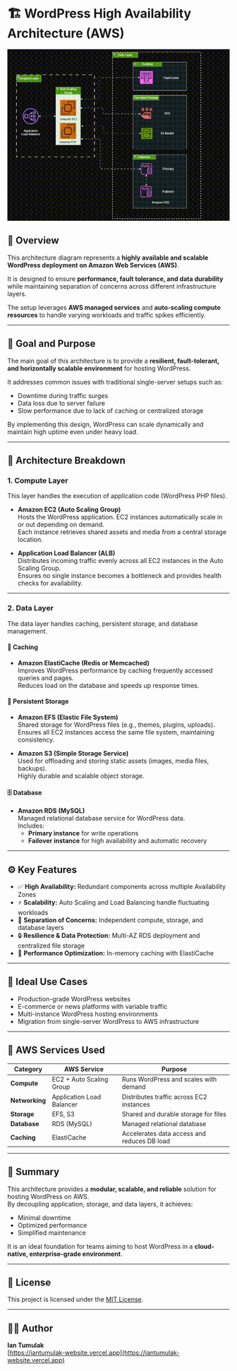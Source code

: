 # 🏗️ WordPress High Availability Architecture (AWS)

![WordPress High Availability Architecture](./wp-high-availability.gif)

## 📖 Overview

This architecture diagram represents a **highly available and scalable WordPress deployment on Amazon Web Services (AWS)**.  

It is designed to ensure **performance, fault tolerance, and data durability** while maintaining separation of concerns across different infrastructure layers.

The setup leverages **AWS managed services** and **auto-scaling compute resources** to handle varying workloads and traffic spikes efficiently.

---

## 🎯 Goal and Purpose

The main goal of this architecture is to provide a **resilient, fault-tolerant, and horizontally scalable environment** for hosting WordPress.  

It addresses common issues with traditional single-server setups such as:
- Downtime during traffic surges  
- Data loss due to server failure  
- Slow performance due to lack of caching or centralized storage  

By implementing this design, WordPress can scale dynamically and maintain high uptime even under heavy load.

---

## 🧩 Architecture Breakdown

### **1. Compute Layer**
This layer handles the execution of application code (WordPress PHP files).

- **Amazon EC2 (Auto Scaling Group)**  
  Hosts the WordPress application. EC2 instances automatically scale in or out depending on demand.  
  Each instance retrieves shared assets and media from a central storage location.

- **Application Load Balancer (ALB)**  
  Distributes incoming traffic evenly across all EC2 instances in the Auto Scaling Group.  
  Ensures no single instance becomes a bottleneck and provides health checks for availability.

---

### **2. Data Layer**
The data layer handles caching, persistent storage, and database management.

#### 🧠 Caching
- **Amazon ElastiCache (Redis or Memcached)**  
  Improves WordPress performance by caching frequently accessed queries and pages.  
  Reduces load on the database and speeds up response times.

#### 💾 Persistent Storage
- **Amazon EFS (Elastic File System)**  
  Shared storage for WordPress files (e.g., themes, plugins, uploads).  
  Ensures all EC2 instances access the same file system, maintaining consistency.

- **Amazon S3 (Simple Storage Service)**  
  Used for offloading and storing static assets (images, media files, backups).  
  Highly durable and scalable object storage.

#### 🗄️ Database
- **Amazon RDS (MySQL)**  
  Managed relational database service for WordPress data.  
  Includes:
  - **Primary instance** for write operations  
  - **Failover instance** for high availability and automatic recovery  

---

## ⚙️ Key Features

- ✅ **High Availability:** Redundant components across multiple Availability Zones  
- ⚡ **Scalability:** Auto Scaling and Load Balancing handle fluctuating workloads  
- 🧩 **Separation of Concerns:** Independent compute, storage, and database layers  
- 🔒 **Resilience & Data Protection:** Multi-AZ RDS deployment and centralized file storage  
- 🚀 **Performance Optimization:** In-memory caching with ElastiCache  

---

## 🧠 Ideal Use Cases

- Production-grade WordPress websites  
- E-commerce or news platforms with variable traffic  
- Multi-instance WordPress hosting environments  
- Migration from single-server WordPress to AWS infrastructure  

---

## 🧰 AWS Services Used

| Category | AWS Service | Purpose |
|-----------|--------------|----------|
| **Compute** | EC2 + Auto Scaling Group | Runs WordPress and scales with demand |
| **Networking** | Application Load Balancer | Distributes traffic across EC2 instances |
| **Storage** | EFS, S3 | Shared and durable storage for files |
| **Database** | RDS (MySQL) | Managed relational database |
| **Caching** | ElastiCache | Accelerates data access and reduces DB load |

---

## 🏁 Summary

This architecture provides a **modular, scalable, and reliable** solution for hosting WordPress on AWS.  
By decoupling application, storage, and data layers, it achieves:
- Minimal downtime  
- Optimized performance  
- Simplified maintenance  

It is an ideal foundation for teams aiming to host WordPress in a **cloud-native, enterprise-grade environment**.

---

## 📜 License

This project is licensed under the [MIT License](./LICENSE).

---

## 👨‍💻 Author

**Ian Tumulak**  
[https://iantumulak-website.vercel.app](https://iantumulak-website.vercel.app)
